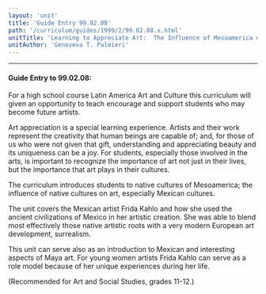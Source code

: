 ```yaml
---
layout: 'unit'
title: 'Guide Entry 99.02.08'
path: '/curriculum/guides/1999/2/99.02.08.x.html'
unitTitle: 'Learning to Appreciate Art:  The Influence of Mesoamerica on Mexican Art'
unitAuthor: 'Genoveva T. Palmieri'
---
```


<body>
<hr/>
 <h4>
  Guide Entry to 99.02.08:
 </h4>
 For a high school course Latin America Art and Culture this curriculum will given an opportunity to teach encourage and support students who may become future artists.
 <p>
  Art appreciation is a special learning experience.  Artists and their work represent the creativity that human beings are capable of; and, for those of us who were not given that gift, understanding and appreciating beauty and its uniqueness can be a joy.  For students, especially those involved in the arts, is important to recognize the importance of art not just in their lives, but the importance that art plays in their cultures.
 </p>
 <p>
  The curriculum introduces students to native cultures of Mesoamerica; the influence of native cultures on art, especially Mexican cultures.
 </p>
 <p>
  The unit covers the Mexican artist Frida Kahlo and how she used the ancient civilizations of Mexico in her artistic creation.  She was able to blend most effectively those native artistic roots with a very modern European art development, surrealism.
 </p>
 <p>
  This unit can serve also as an introduction to Mexican and interesting aspects of Maya art.  For young women artists Frida Kahlo can serve as a role model because of her unique experiences during her life.
 </p>
 <p>
  (Recommended for Art and Social Studies, grades 11-12.)
 </p>

</body>
